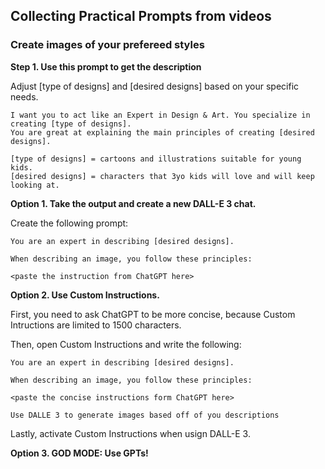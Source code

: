 ## Collecting Practical Prompts from videos



### Create images of your prefereed styles

**Step 1. Use this prompt to get the description**

Adjust [type of designs] and [desired designs] based on your specific needs.
```
I want you to act like an Expert in Design & Art. You specialize in creating [type of designs].
You are great at explaining the main principles of creating [desired designs].

[type of designs] = cartoons and illustrations suitable for young kids.
[desired designs] = characters that 3yo kids will love and will keep looking at.
```

**Option 1. Take the output and create a new DALL-E 3 chat.**

Create the following prompt:
```
You are an expert in describing [desired designs].

When describing an image, you follow these principles:

<paste the instruction from ChatGPT here>

```

**Option 2. Use Custom Instructions.**

First, you need to ask ChatGPT to be more concise, because Custom Intructions are limited to 1500 characters.

Then, open Custom Instructions and write the following:

```
You are an expert in describing [desired designs].

When describing an image, you follow these principles:

<paste the concise instructions form ChatGPT here>

Use DALLE 3 to generate images based off of you descriptions

```


Lastly, activate Custom Instructions when usign DALL-E 3.

**Option 3. GOD MODE: Use GPTs!**


